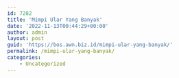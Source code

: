 ```yaml
---
id: 7282
title: 'Mimpi Ular Yang Banyak'
date: '2022-11-13T00:44:29+00:00'
author: admin
layout: post
guid: 'https://bos.awn.biz.id/mimpi-ular-yang-banyak/'
permalink: /mimpi-ular-yang-banyak/
categories:
    - Uncategorized
---
```


